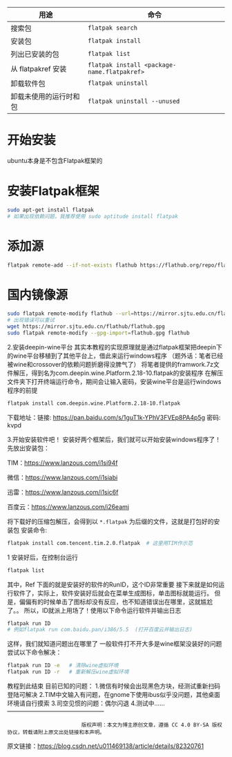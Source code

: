 
|用途|命令|
|---|---|
|搜索包|`flatpak search`|
|安装包|`flatpak install`|
|列出已安装的包|`flatpak list`|
|从 flatpakref 安装|`flatpak install <package-name.flatpakref>`|
|卸载软件包|`flatpak uninstall`|
|卸载未使用的运行时和包|`flatpak uninstall --unused`|


# 开始安装


ubuntu本身是不包含Flatpak框架的

# 安装Flatpak框架

```bash
sudo apt-get install flatpak
# 如果出现依赖问题，我推荐使用 sudo aptitude install flatpak
```

# 添加源

```bash
flatpak remote-add --if-not-exists flathub https://flathub.org/repo/flathub.flatpakrepo
```


#  国内镜像源 

```bash
sudo flatpak remote-modify flathub --url=https://mirror.sjtu.edu.cn/flathub
# 出现错误可以重试
wget https://mirror.sjtu.edu.cn/flathub/flathub.gpg
sudo flatpak remote-modify --gpg-import=flathub.gpg flathub

```

2.安装deepin-wine平台
其实本教程的实现原理就是通过flatpak框架把deepin下的wine平台移植到了其他平台上，借此来运行windows程序
（题外话：笔者已经被wine和crossover的依赖问题折磨得没脾气了）
将笔者提供的framwork.7z文件解压，得到名为com.deepin.wine.Platform.2.18-10.flatpak的安装程序
在解压文件夹下打开终端运行命令，期间会让输入密码，安装wine平台是运行windows程序的前提
```bash
flatpak install com.deepin.wine.Platform.2.18-10.flatpak
```

下载地址：链接: https://pan.baidu.com/s/1guT1k-YPhV3FVEp8PA4p5g 密码: kvpd

3.开始安装软件吧！
安装好两个框架后，我们就可以开始安装windows程序了！
先放出安装包：

TIM：https://www.lanzous.com/i1si94f

微信：https://www.lanzous.com/i1siabi

迅雷：https://www.lanzous.com/i1sic6f

百度云：https://www.lanzous.com/i26eamj

将下载好的压缩包解压，会得到以 `*.flatpak` 为后缀的文件，这就是打包好的安装包
安装命令:
```bash
flatpak install com.tencent.tim.2.0.flatpak  # 这里用TIM作示范
```

1
安装好后，在控制台运行
```bash
flatpak list
```

其中，Ref 下面的就是安装好的软件的RunID，这个ID非常重要
接下来就是如何运行软件了，实际上，软件安装好后就会在菜单生成图标，单击图标就能运行。
但是，偏偏有的时候单击了图标却没有反应，也不知道错误出在哪里，这就尴尬了。。
所以，ID就派上用场了！使用以下命令运行软件并输出日志
```bash
flatpak run ID
# 例如flatpak run com.baidu.pan/i386/5.5  (打开百度云并输出日志)
```

这样，我们就知道问题出在哪里了
一般软件打不开大多是wine框架没装好的问题
尝试以下命令解决：
```bash
flatpak run ID -e 	# 清除wine虚拟环境
flatpak run ID -r 	# 重新解压wine虚拟环境
```


教程到此结束
目前已知的问题：
1.微信有时候会出现黑色方块，经测试重新扫码登陆可解决
2.TIM中文输入有问题，在gnome下使用ibus似乎没问题，其他桌面环境请自行摸索
3.司空见惯的问题：偶尔闪退
4.测试中……
————————————————

                            版权声明：本文为博主原创文章，遵循 CC 4.0 BY-SA 版权协议，转载请附上原文出处链接和本声明。
                        
原文链接：https://blog.csdn.net/u011469138/article/details/82320761